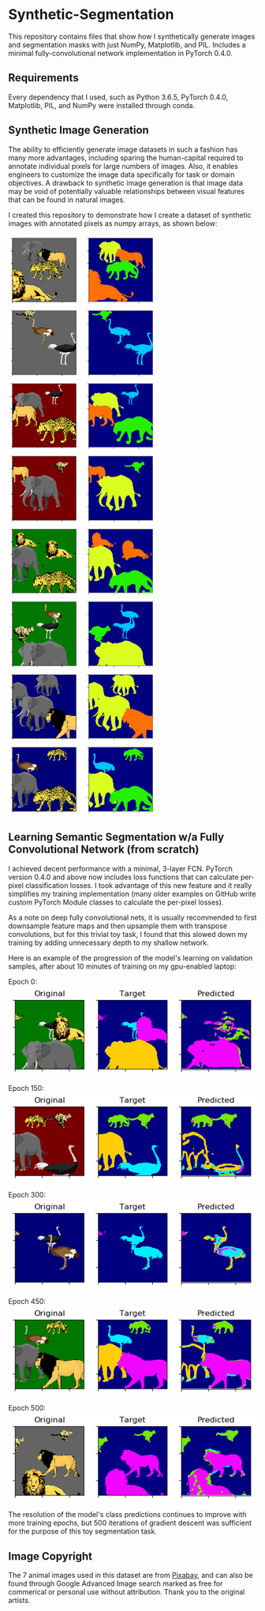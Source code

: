 # Synthetic-Segmentation
This repository contains files that show how I synthetically generate images and segmentation masks with just NumPy, Matplotlib, and PIL. Includes a minimal fully-convolutional network implementation in PyTorch 0.4.0.


## Requirements
Every dependency that I used, such as Python 3.6.5, PyTorch 0.4.0, Matplotlib, PIL, and NumPy were installed through conda.


## Synthetic Image Generation
The ability to efficiently generate image datasets in such a fashion has many more advantages, including sparing the human-capital required to annotate individual pixels for large numbers of images. Also, it enables engineers to customize the image data specifically for task or domain objectives. A drawback to synthetic image generation is that image data may be void of potentially valuable relationships between visual features that can be found in natural images.

I created this repository to demonstrate how I create a dataset of synthetic images with annotated pixels as numpy arrays, as shown below:

<img src="https://github.com/gnouhp/Synthetic-Segmentation/blob/master/repo_images/gray0.png" width="300"><img src="https://github.com/gnouhp/Synthetic-Segmentation/blob/master/repo_images/gray1.png" width="300"> 
<img src="https://github.com/gnouhp/Synthetic-Segmentation/blob/master/repo_images/red0.png" width="300"><img src="https://github.com/gnouhp/Synthetic-Segmentation/blob/master/repo_images/red1.png" width="300"> 
<img src="https://github.com/gnouhp/Synthetic-Segmentation/blob/master/repo_images/green0.png" width="300"><img src="https://github.com/gnouhp/Synthetic-Segmentation/blob/master/repo_images/green1.png" width="300"> 
<img src="https://github.com/gnouhp/Synthetic-Segmentation/blob/master/repo_images/blue0.png" width="300"><img src="https://github.com/gnouhp/Synthetic-Segmentation/blob/master/repo_images/blue1.png" width="300">


## Learning Semantic Segmentation w/a Fully Convolutional Network (from scratch)
I achieved decent performance with a minimal, 3-layer FCN. PyTorch version 0.4.0 and above now includes loss functions that can calculate per-pixel classification losses. I took advantage of this new feature and it really simplifies my training implementation (many older examples on GitHub write custom PyTorch Module classes to calculate the per-pixel losses).

As a note on deep fully convolutional nets, it is usually recommended to first downsample feature maps and then upsample them with transpose convolutions, but for this trivial toy task, I found that this slowed down my training by adding unnecessary depth to my shallow network.

Here is an example of the progression of the model's learning on validation samples, after about 10 minutes of training on my gpu-enabled laptop:

Epoch 0:  
![Epoch 0](https://github.com/gnouhp/Synthetic-Segmentation/blob/master/repo_images/viz_0.png)

Epoch 150:  
![Epoch 150](https://github.com/gnouhp/Synthetic-Segmentation/blob/master/repo_images/viz_150.png)

Epoch 300:  
![Epoch 300](https://github.com/gnouhp/Synthetic-Segmentation/blob/master/repo_images/viz_300.png)

Epoch 450:  
![Epoch 450](https://github.com/gnouhp/Synthetic-Segmentation/blob/master/repo_images/viz_450.png)

Epoch 500:  
![Epoch 500](https://github.com/gnouhp/Synthetic-Segmentation/blob/master/repo_images/viz_500.png)

The resolution of the model's class predictions continues to improve with more training epochs, but 500 iterations of gradient descent was sufficient for the purpose of this toy segmentation task. 


## Image Copyright
The 7 animal images used in this dataset are from [Pixabay](https://pixabay.com/en/), and can also be found through Google Advanced Image search marked as free for commerical or personal use without attribution. Thank you to the original artists.
